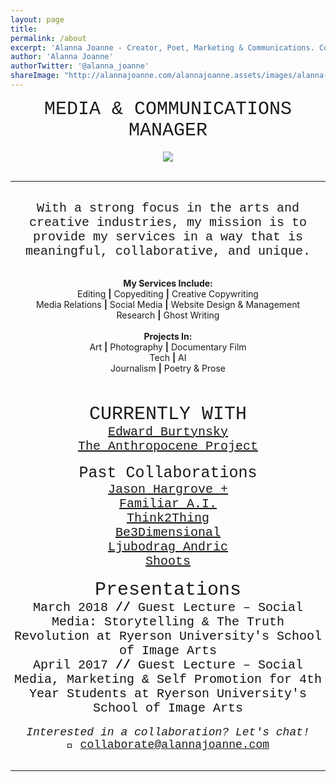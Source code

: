 ```yaml
---
layout: page
title:  
permalink: /about
excerpt: 'Alanna Joanne - Creator, Poet, Marketing & Communications. Contact me: collaborate@alannajoanne.com'
author: 'Alanna Joanne'
authorTwitter: '@alanna_joanne'
shareImage: "http://alannajoanne.com/alannajoanne.assets/images/alanna-joanne-and-cuthbert-lovegood.JPG"
---
```


<center style="font-family: Courier New; font-size: 30px; ">MEDIA & COMMUNICATIONS MANAGER</center>

<br>
<link rel="stylesheet" href="https://www.w3schools.com/w3css/4/w3.css">
<center><a href="http://alannajoanne.com/about">
  <img class="w3-round-large" src="http://alannajoanne.com/alannajoanne.assets/images/alanna-joanne-and-cuthbert-lovegood.JPG">
</a></center> 
 
<br>

***

<br>

<center style="font-family: Courier New; font-size: 20px; ">With a strong focus in the arts and creative industries, my mission is to provide my services in a way that is meaningful, collaborative, and unique.</center>

<br>
<div class="poem">
 <p>
<center><b>My Services Include:</b></center>
<center>Editing <b>|</b> Copyediting <b>|</b> Creative Copywriting</center>
<center>Media Relations <b>|</b> Social Media <b>|</b> Website Design & Management</center> 
<center>Research <b>|</b> Ghost Writing</center>
<br>
<center><b>Projects In:</b></center>  
<center>Art <b>|</b> Photography <b>|</b> Documentary Film </center>
<center>Tech <b>|</b> AI</center>
<center>Journalism <b>|</b> Poetry & Prose</center>
<br>
</p>
</div>

<br>
  
<center style="font-family: Courier New; font-size: 30px;">CURRENTLY WITH</center>

<center style="font-family: Courier New; font-size: 20px;"><a href="https://twitter.com/edwardburtynsky">Edward Burtynsky</a></center>
<center style="font-family: Courier New; font-size: 20px;"><a href="https://twitter.com/anthropocene">The Anthropocene Project</a></center>

<br>

<center style="font-family: Courier New; font-size: 25px;">Past Collaborations</center> 

<center style="font-family: Courier New; font-size: 20px;"><a href="https://twitter.com/jasonhargrove">Jason Hargrove +</a></center>
<center style="font-family: Courier New; font-size: 20px;"><a href="https://twitter.com/makefamiliar">Familiar A.I.</a></center>
<center style="font-family: Courier New; font-size: 20px;"><a href="https://twitter.com/think2thing">Think2Thing</a></center>
<center style="font-family: Courier New; font-size: 20px;"><a href="http://be3dimensional.com/">Be3Dimensional</a></center>
<center style="font-family: Courier New; font-size: 20px;"> <a href="http://ljubodrag-andric.com/">Ljubodrag Andric</a></center>
<center style="font-family: Courier New; font-size: 20px;"><a href="http://shootsofficial.com/">Shoots</a></center>

<br>

<center style="font-family: Courier New; font-size: 30px;">Presentations</center>

<center style= "font-family: Courier New; font-size: 20px; color: #111;">March 2018 <b>//</b> Guest Lecture – Social Media: Storytelling & The Truth Revolution at Ryerson University's School of Image Arts </center>
<center style= "font-family: Courier New; font-size: 20px; color: #111;"> April 2017 <b>//</b> Guest Lecture – Social Media, Marketing & Self Promotion for 4th Year Students at Ryerson University's School of Image Arts</center>

<br> 

<center style= "font-family: Courier New; font-size: 18px;"><em>Interested in a collaboration? Let's chat!</em></center> 
<center style= "font-family: Courier New; font-size: 18px;">💌  <a href="mailto:collaborate@alannajoanne.com">collaborate@alannajoanne.com</a></center>
<br>

***

<br>
